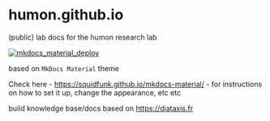 # humon.github.io
(public) lab docs for the humon research lab 


[![mkdocs_material_deploy](https://github.com/HuMoN-Research-Lab/humon.github.io/actions/workflows/mkdocs_material_deploy.yml/badge.svg)](https://github.com/HuMoN-Research-Lab/humon.github.io/actions/workflows/mkdocs_material_deploy.yml)

based on `MkDocs Material` theme

Check here -  https://squidfunk.github.io/mkdocs-material/  - for instructions on how to set it up, change the appearance, etc etc 

build knowledge base/docs based on https://diataxis.fr

